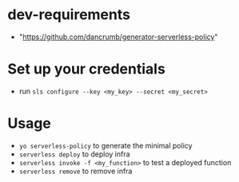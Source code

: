 # dev-requirements
- "https://github.com/dancrumb/generator-serverless-policy"

# Set up your credentials
- run `sls configure --key <my_key> --secret <my_secret>`

# Usage
- `yo serverless-policy` to generate the minimal policy
- `serverless deploy` to deploy infra
- `serverless invoke -f <my_function>` to test a deployed function
- `serverless remove` to remove infra
